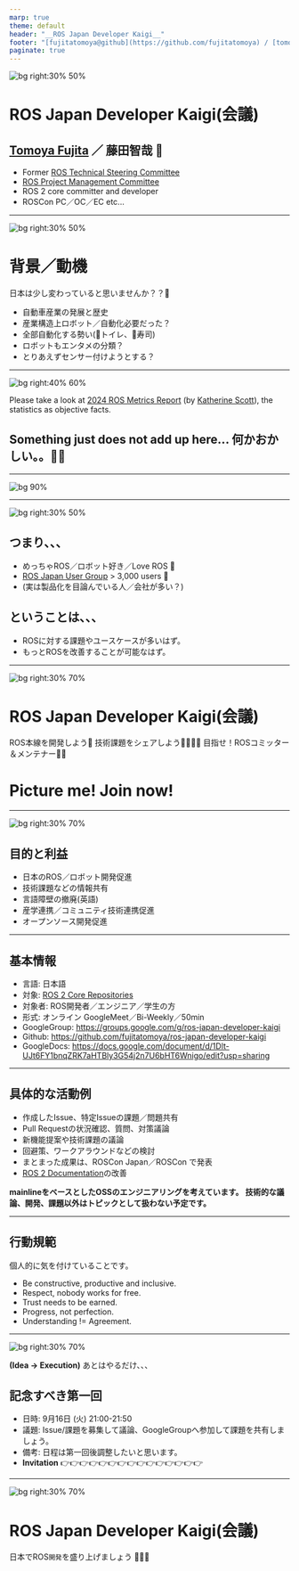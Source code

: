 ```yaml
---
marp: true
theme: default
header: "__ROS Japan Developer Kaigi__"
footer: "[fujitatomoya@github](https://github.com/fujitatomoya) / [tomoyafujita@linkedin](https://www.linkedin.com/in/tomoya-fujita-5bb656b6/)"
paginate: true
---
```


![bg right:30% 50%](./images/fujitatomoya-github.com.png)

# ROS Japan Developer Kaigi(会議)

## [Tomoya Fujita](https://github.com/fujitatomoya) ／ 藤田智哉 👋

- Former [ROS Technical Steering Committee](https://docs.ros.org/en/foxy/The-ROS2-Project/Governance/ROS2-TSC-Charter.html)
- [ROS Project Management Committee](https://docs.ros.org/en/rolling/The-ROS2-Project/Governance.html#current-ros-pmc-constituents)
- ROS 2 core committer and developer
- ROSCon PC／OC／EC etc...

<!---
Comment here
--->

---

![bg right:30% 50%](./images/ros_japan_user_group_logo.png)

# 背景／動機

日本は少し変わっていると思いませんか？？🤔

- 自動車産業の発展と歴史
- 産業構造上ロボット／自動化必要だった？
- 全部自動化する勢い(🚽トイレ、🍣寿司)
- ロボットもエンタメの分類？
- とりあえずセンサー付けようとする？

<!---
Comment here
--->

---

![bg right:40% 60%](./images/2024_ros_metrics_report.png)

Please take a look at [2024 ROS Metrics Report](https://cdck-file-uploads-us1.s3.dualstack.us-west-2.amazonaws.com/flex022/uploads/ros/original/3X/3/7/37c752346eb33f4f5ebde0c513b949b15adae453.pdf) (by [Katherine Scott](https://www.linkedin.com/in/katherineascott)), the statistics as objective facts.

## Something just does not add up here... 何かおかしい。。💭💭

<!---
Comment here
--->

---

![bg 90%](./images/ros_wiki_traffic_volume.png)

<!---
Comment here
--->

---

![bg right:30% 50%](./images/ros_japan_user_group_logo.png)

## つまり、、、

- めっちゃROS／ロボット好き／Love ROS 💙
- [ROS Japan User Group](https://rosjp.connpass.com/) > 3,000 users 👥
- (実は製品化を目論んでいる人／会社が多い？)

## ということは、、、

- ROSに対する課題やユースケースが多いはず。
- もっとROSを改善することが可能なはず。

<!---
Comment here
--->

---

![bg right:30% 70%](./images/ros_japan_developer_kaigi_googlegroup.png)

# ROS Japan Developer Kaigi(会議)

ROS本線を開発しよう🤖
技術課題をシェアしよう🧑‍💻👩‍💻
目指せ！ROSコミッター＆メンテナー🚀🚀

# Picture me! Join now!

<!---
Comment here
--->

---

![bg right:30% 70%](./images/ros_japan_developer_kaigi_github.png)

## 目的と利益

- 日本のROS／ロボット開発促進
- 技術課題などの情報共有
- 言語障壁の撤廃(英語)  
- 産学連携／コミュニティ技術連携促進  
- オープンソース開発促進

<!---
Comment here
--->

---

## 基本情報

- 言語: 日本語
- 対象: [ROS 2 Core Repositories](https://github.com/ros2/ros2)
- 対象者: ROS開発者／エンジニア／学生の方
- 形式: オンライン GoogleMeet／Bi-Weekly／50min
- GoogleGroup: https://groups.google.com/g/ros-japan-developer-kaigi
- Github: https://github.com/fujitatomoya/ros-japan-developer-kaigi
- GoogleDocs: https://docs.google.com/document/d/1Dlt-UJt6FY1bnqZRK7aHTBly3G54j2n7U6bHT6Wnigo/edit?usp=sharing

<!---
Currently google group and github repository is under my personal account.
This is expected to be a temporary repository, whenever it is ready, i would love to donate everything to the organization.
--->

---

## 具体的な活動例

- 作成したIssue、特定Issueの課題／問題共有
- Pull Requestの状況確認、質問、対策議論
- 新機能提案や技術課題の議論
- 回避策、ワークアラウンドなどの検討
- まとまった成果は、ROSCon Japan／ROSCon で発表
- [ROS 2 Documentation](https://github.com/ros2/ros2_documentation)の改善

**mainlineをベースとしたOSSのエンジニアリングを考えています。**
**技術的な議論、開発、課題以外はトピックとして扱わない予定です。**

<!---
Comment here
--->

---

## 行動規範

個人的に気を付けていることです。

- Be constructive, productive and inclusive.
- Respect, nobody works for free.
- Trust needs to be earned.
- Progress, not perfection.
- Understanding != Agreement.

<!---
Comment here
--->

---

![bg right:30% 70%](./images/invitation_1st_meeting.png)

**(Idea -> Execution)** あとはやるだけ、、、

## 記念すべき第一回

- 日時: 9月16日 (火) 21:00-21:50
- 議題: Issue/課題を募集して議論、GoogleGroupへ参加して課題を共有しましょう。
- 備考: 日程は第一回後調整したいと思います。
- **Invitation** 👉👉👉👉👉👉👉👉👉👉👉👉👉👉👉

<!---
Comment here
--->

---

![bg right:30% 70%](./images/ros_japan_developer_kaigi_googlegroup.png)

# ROS Japan Developer Kaigi(会議)

日本でROS`開発`を盛り上げましょう 🥊🥊🥊

<!---
Comment here
--->
